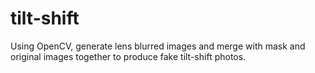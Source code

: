 # tilt-shift
Using OpenCV, generate lens blurred images and merge with mask and original images together to produce fake tilt-shift photos.
